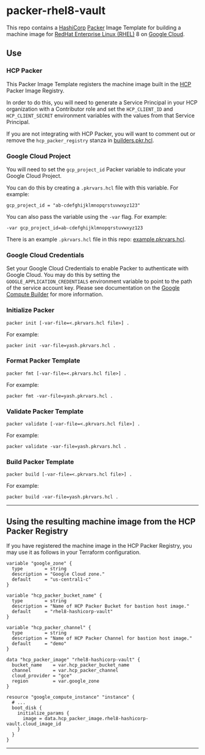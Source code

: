 # packer-rhel8-vault

This repo contains a [HashiCorp](https://hashicorp.com) [Packer](https://packer.io) Image Template for building a machine image for [RedHat Enterprise Linux (RHEL)](https://www.redhat.com/en/technologies/linux-platforms/enterprise-linux) 8 on [Google Cloud](https://cloud.google.com).

## Use

### HCP Packer
This Packer Image Template registers the machine image built in the [HCP](http://cloud.hashicorp.com) Packer Image Registry.

In order to do this, you will need to generate a Service Principal in your HCP organization with a Contributor role and set the `HCP_CLIENT_ID` and `HCP_CLIENT_SECRET` environment variables with the values from that Service Principal.

If you are not integrating with HCP Packer, you will want to comment out or remove the `hcp_packer_registry` stanza in [builders.pkr.hcl](builders.pkr.hcl).

### Google Cloud Project
You will need to set the `gcp_project_id` Packer variable to indicate your Google Cloud Project. 

You can do this by creating a `.pkrvars.hcl` file with this variable. For example:

```
gcp_project_id = "ab-cdefghijklmnopqrstuvwxyz123"
```

You can also pass the variable using the `-var` flag. For example:
```
-var gcp_project_id=ab-cdefghijklmnopqrstuvwxyz123
```

There is an example `.pkrvars.hcl` file in this repo: [example.pkrvars.hcl](example.pkrvars.hcl).

### Google Cloud Credentials
Set your Google Cloud Credentials to enable Packer to authenticate with Google Cloud. You may do this by setting the `GOOGLE_APPLICATION_CREDENTIALS` environment variable to point to the path of the service account key. Please see documentation on the [Google Compute Builder](https://developer.hashicorp.com/packer/plugins/builders/googlecompute#running-outside-of-google-cloud) for more information.

### Initialize Packer

```
packer init [-var-file=<.pkrvars.hcl file>] .
```

For example:

```
packer init -var-file=yash.pkrvars.hcl .
```

### Format Packer Template

```
packer fmt [-var-file=<.pkrvars.hcl file>] .
```

For example:

```
packer fmt -var-file=yash.pkrvars.hcl .
```

### Validate Packer Template

```
packer validate [-var-file=<.pkrvars.hcl file>] .
```

For example:

```
packer validate -var-file=yash.pkrvars.hcl .
```

### Build Packer Template

```
packer build [-var-file=<.pkrvars.hcl file>] .
```

For example:

```
packer build -var-file=yash.pkrvars.hcl .
```

---

## Using the resulting machine image from the HCP Packer Registry

If you have registered the machine image in the HCP Packer Registry, you may use it as follows in your Terraform configuration.

```
variable "google_zone" {
  type        = string
  description = "Google Cloud zone."
  default     = "us-central1-c"
}

variable "hcp_packer_bucket_name" {
  type        = string
  description = "Name of HCP Packer Bucket for bastion host image."
  default     = "rhel8-hashicorp-vault"
}

variable "hcp_packer_channel" {
  type        = string
  description = "Name of HCP Packer Channel for bastion host image."
  default     = "demo"
}

data "hcp_packer_image" "rhel8-hashicorp-vault" {
  bucket_name    = var.hcp_packer_bucket_name
  channel        = var.hcp_packer_channel
  cloud_provider = "gce"
  region         = var.google_zone
}

resource "google_compute_instance" "instance" {
  # ...
  boot_disk {
    initialize_params {
      image = data.hcp_packer_image.rhel8-hashicorp-vault.cloud_image_id
    }
  }
}  
```

---
